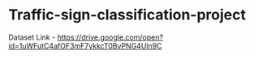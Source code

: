 # Traffic-sign-classification-project

Dataset Link - https://drive.google.com/open?id=1uWFutC4afOF3mF7ykkcT0BvPNG4Uln9C

